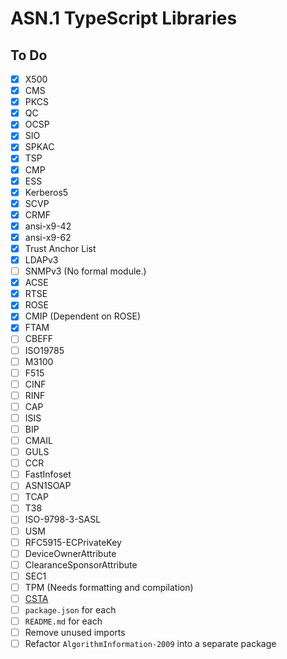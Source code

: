 # ASN.1 TypeScript Libraries

## To Do

- [x] X500
- [x] CMS
- [x] PKCS
- [x] QC
- [x] OCSP
- [x] SIO
- [x] SPKAC
- [x] TSP
- [x] CMP
- [x] ESS
- [x] Kerberos5
- [x] SCVP
- [x] CRMF
- [x] ansi-x9-42
- [x] ansi-x9-62
- [x] Trust Anchor List
- [x] LDAPv3
- [ ] SNMPv3 (No formal module.)
- [x] ACSE
- [x] RTSE
- [x] ROSE
- [x] CMIP (Dependent on ROSE)
- [x] FTAM
- [ ] CBEFF
- [ ] ISO19785
- [ ] M3100
- [ ] F515
- [ ] CINF
- [ ] RINF
- [ ] CAP
- [ ] ISIS
- [ ] BIP
- [ ] CMAIL
- [ ] GULS
- [ ] CCR
- [ ] FastInfoset
- [ ] ASN1SOAP
- [ ] TCAP
- [ ] T38
- [ ] ISO-9798-3-SASL
- [ ] USM
- [ ] RFC5915-ECPrivateKey
- [ ] DeviceOwnerAttribute
- [ ] ClearanceSponsorAttribute
- [ ] SEC1
- [ ] TPM (Needs formatting and compilation)
- [ ] [CSTA](https://www.ecma-international.org/wp-content/uploads/ECMA-285_4th_edition_december_2011.pdf)
- [ ] `package.json` for each
- [ ] `README.md` for each
- [ ] Remove unused imports
- [ ] Refactor `AlgorithmInformation-2009` into a separate package
